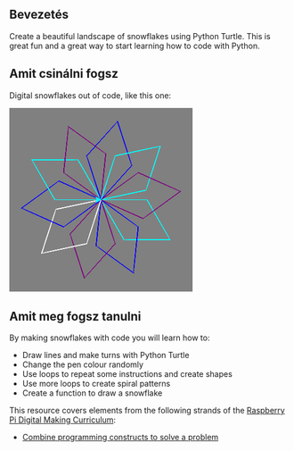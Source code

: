 ## Bevezetés

Create a beautiful landscape of snowflakes using Python Turtle. This is great fun and a great way to start learning how to code with Python.

## Amit csinálni fogsz

Digital snowflakes out of code, like this one:

![snowflake](images/makeasnowflake.png)

## Amit meg fogsz tanulni

By making snowflakes with code you will learn how to:

- Draw lines and make turns with Python Turtle
- Change the pen colour randomly
- Use loops to repeat some instructions and create shapes
- Use more loops to create spiral patterns
- Create a function to draw a snowflake

This resource covers elements from the following strands of the [Raspberry Pi Digital Making Curriculum](https://www.raspberrypi.org/curriculum/):

- [Combine programming constructs to solve a problem](https://www.raspberrypi.org/curriculum/programming/builder)
